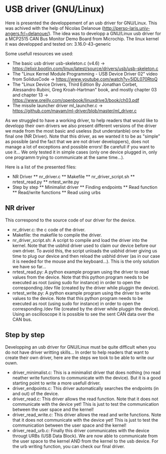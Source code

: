 # USB driver (GNU/Linux)

Here is presented the developpement of an usb driver for GNU/Linux. This was achived with the help of Nicolas Delanoue (http://perso-laris.univ-angers.fr/~delanoue/).
The idea was to developp a GNU/Linux usb driver for a MCP2515 CAN Bus Monitor Demo Board from Microchip. The linux kernel it was developped and tested on: 3.16.0-43-generic 

Some usefull resources we used:

* The basic usb driver usb-skeleton.c (v4.6) -> https://elixir.bootlin.com/linux/latest/source/drivers/usb/usb-skeleton.c
* The "Linux Kernel Module Programming - USB Device Driver 02" video from SolidusCode -> https://www.youtube.com/watch?v=5IDL070RtoQ
* The "Linux Device Drivers, Third Edition By Jonathan Corbet, Alessandro Rubini, Greg Kroah-Hartman" book, and mostly chapter 03 and chapter 13 -> https://www.oreilly.com/openbook/linuxdrive3/book/ch03.pdf
* The missile launcher driver ml_launcher.c -> https://github.com/mavam/ml-driver/blob/master/ml_driver.c

As we struggled to have a working driver, to help readers that would like to developp their own drivers we also present different versions of the driver we made from the most basic and useless (but understanble) one to the final one (NR Driver). Note that this driver, as we wanted it to be as "simple" as possible (and the fact that we are not driver developpers), does not manage a lot of exceptions and possible errors! Be carefull if you want to use it... We only tested it in simple cases (only one device plugged in, only one programm trying to communicate at the same time...).

Here is a list of the presented files: 

* NR Driver
** nr_driver.c
** Makefile
** nr_driver_script.sh
** nrtest_read.py
** nrtest_write.py
* Step by step
** Minimalist driver
** Finding endpoints
** Read function
** Read/write functions
** Read using urbs

## NR driver

This correspond to the source code of our driver for the device.
* nr_driver.c: the c code of the driver.
* Makefile: the makefile to compile the driver.
* nr_driver_script.sh: A script to compile and load the driver into the kernel. Note that the usbhid driver used to claim our device before our own driver. To avoid this, the script unloads the usbhid driver giving us time to plug our device and then reload the usbhid driver (as in our case it is needed for the mouse and the keyboard...). This is the only solution we have so far...
* nrtest_read.py: A python example program using the driver to read values from the device. Note that this python program needs to be executed as root (using sudo for instance) in order to open the corresponding /dev file (created by the driver while pluggin the device).
* nrtest_write.py: A python example program using the driver to write values to the device. Note that this python program needs to be executed as root (using sudo for instance) in order to open the corresponding /dev file (created by the driver while pluggin the device). Using an oscilloscope it is possible to see the sent CAN data over the CAN bus. 

## Step by step

Developping an usb driver for GNU/Linux must be quite difficult when you do not have driver writting skills... In order to help readers that want to create their own driver, here are the steps we took to be able to write our ouwn.
* driver_minimalist.c: This is a minimalist driver that does nothing (no read neather write functions to communicate with the device). But it is a good starting point to write a more usefull driver.
* driver_endpoints.c: This driver automatically searches the endpoints (in and out) of the device.
* driver_read.c: This driver allows the read function. Note that it does not communicate with the device yet! This is just to test the communication between the user space and the kernel!
* driver_read_write.c: This driver allows the read and write functions. Note that it does not communicate with the device yet! This is just to test the communication between the user space and the kernel!
* driver_read_urb.c: Finally this driver communicates with the device througt URBs (USB Data Block). We are now able to communicate from the user space to the kernel AND from the kernel to the usb device. For the urb writing function, you can check our final driver.
